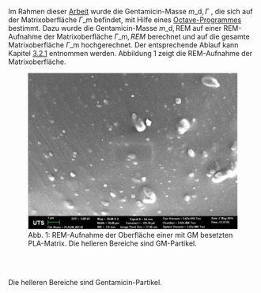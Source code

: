 Im Rahmen dieser [Arbeit](../thesis/thesis.pdf) wurde die Gentamicin-Masse $m\_{\mathrm{d}, \Gamma}$ , die sich auf der Matrixoberfläche $\Gamma\_{\mathrm{m}}$ befindet, mit Hilfe eines [Octave-Programmes](./drug_mass_on_matrix_surface.m) bestimmt. Dazu wurde die Gentamicin-Masse $m\_{\mathrm{d, REM}}$ auf einer REM-Aufnahme der Matrixoberfläche $\Gamma\_{\mathrm{m}, REM}$ berechnet und auf die gesamte Matrixoberfläche $\Gamma\_{\mathrm{m}}$ hochgerechnet. Der entsprechende Ablauf kann Kapitel [3.2.1](../thesis/thesis.pdf#Oberfläche) entnommen werden. Abbildung 1 zeigt die REM-Aufnahme der Matrixoberfläche.

<figure>
  <img src="../pictures/REM_PLAGM.PNG" alt="Image description">
  <figcaption>Abb. 1: REM-Aufnahme der Oberfläche einer mit GM besetzten PLA-Matrix. Die helleren Bereiche sind GM-Partikel.    
  </figcaption><br>
</figure><br>

Die helleren Bereiche sind Gentamicin-Partikel.
